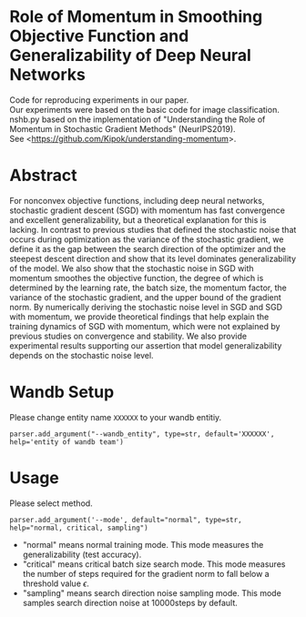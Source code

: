 # Role of Momentum in Smoothing Objective Function and Generalizability of Deep Neural Networks
Code for reproducing experiments in our paper.  
Our experiments were based on the basic code for image classification.  
nshb.py based on the implementation of "Understanding the Role of Momentum in Stochastic Gradient Methods" (NeurIPS2019).   
See <<https://github.com/Kipok/understanding-momentum>>.

# Abstract
For nonconvex objective functions, including deep neural networks, stochastic gradient descent (SGD) with momentum has fast convergence and excellent generalizability, but a theoretical explanation for this is lacking. In contrast to previous studies that defined the stochastic noise that occurs during optimization as the variance of the stochastic gradient, we define it as the gap between the search direction of the optimizer and the steepest descent direction and show that its level dominates generalizability of the model. We also show that the stochastic noise in SGD with momentum smoothes the objective function, the degree of which is determined by the learning rate, the batch size, the momentum factor, the variance of the stochastic gradient, and the upper bound of the gradient norm. By numerically deriving the stochastic noise level in SGD and SGD with momentum, we provide theoretical findings that help explain the training dynamics of SGD with momentum, which were not explained by previous studies on convergence and stability. We also provide experimental results supporting our assertion that model generalizability depends on the stochastic noise level.

# Wandb Setup
Please change entity name `XXXXXX` to your wandb entitiy.
```
parser.add_argument("--wandb_entity", type=str, default='XXXXXX', help='entity of wandb team')
```

# Usage
Please select method.
```
parser.add_argument('--mode', default="normal", type=str, help="normal, critical, sampling")
```

- "normal" means normal training mode. This mode measures the generalizability (test accuracy).  
- "critical" means critical batch size search mode. This mode measures the number of steps required for the gradient norm to fall below a threshold value $\epsilon$.  
- "sampling" means search direction noise sampling mode. This mode samples search direction noise at 10000steps by default.
